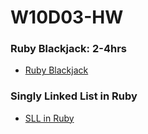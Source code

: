 # W10D03-HW

### Ruby Blackjack: 2-4hrs
- [Ruby Blackjack](./blackjack.md)

### Singly Linked List in Ruby
- [SLL in Ruby](./sll.md)
